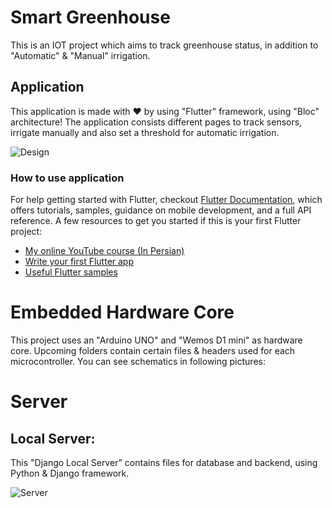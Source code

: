 # Smart Greenhouse
This is an IOT project which aims to track greenhouse status, in addition to "Automatic" &amp; "Manual" irrigation.


## Application
This application is made with ❤ by using "Flutter" framework, using "Bloc" architecture!
The application consists different pages to track sensors, irrigate manually and also set a threshold for automatic irrigation.


![Design](https://user-images.githubusercontent.com/36487462/88291030-e136fb80-cd0c-11ea-91bb-50e71eb7918a.jpg)


### How to use application
For help getting started with Flutter, checkout
[Flutter Documentation](https://flutter.dev/docs), which offers tutorials,
samples, guidance on mobile development, and a full API reference.
A few resources to get you started if this is your first Flutter project:
- [My online YouTube course (In Persian)](https://www.youtube.com/watch?v=gMvpTVj7joM&list=PLdSCNgAdv3IHaUmmwp__qvji8k-FyKvo3)
- [Write your first Flutter app](https://flutter.dev/docs/get-started/codelab)
- [Useful Flutter samples](https://flutter.dev/docs/cookbook)


# Embedded Hardware Core
This project uses an "Arduino UNO" and "Wemos D1 mini" as hardware core.
Upcoming folders contain certain files & headers used for each microcontroller.
You can see schematics in following pictures:



# Server

## Local Server:
This "Django Local Server" contains files for database and backend, using Python & Django framework.

![Server](https://user-images.githubusercontent.com/36487462/86034625-39514980-ba50-11ea-90ae-69be14098896.jpg)
